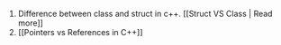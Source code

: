 

1. Difference between class and struct in c++.  [[Struct VS Class | Read more]]
2. [[Pointers vs References in C++]]
